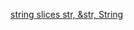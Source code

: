 [string slices str, &str, String](https://www.reddit.com/r/rust/comments/7e9id4/fat_pointers_vs_string_slices_vs_slices/)
